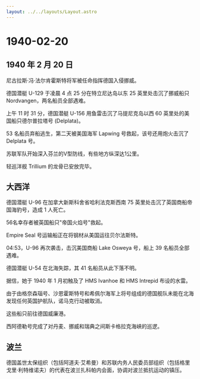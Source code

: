 ```yaml
---
layout: ../../layouts/Layout.astro
---
```


# 1940-02-20

## 1940 年 2 月 20 日

尼古拉斯·冯·法尔肯霍斯特将军被任命指挥德国入侵挪威。

德国潜艇 U-129 于凌晨 4 点 25 分在特立尼达岛以东 25 英里处击沉了挪威船只
Nordvangen，两名船员全部遇难。

上午 11 时 31 分，德国潜艇 U-156 用鱼雷击沉了马提尼克岛以西 60
英里处的美国船只德尔普拉塔号 (Delplata)。

53 名船员弃船逃生，第二天被美国海军 Lapwing 号救起，该号还用炮火击沉了
Delplata 号。

苏联军队开始深入芬兰的V型防线，有些地方纵深达1公里。

轻巡洋舰 Trillium 的龙骨已安放完毕。

## 大西洋

德国潜艇 U-96 在加拿大新斯科舍省哈利法克斯西南 75
英里处击沉了英国商船帝国海豹号，造成 1 人死亡。

56名幸存者被英国船只"帝国火焰号"救起。

Empire Seal 号运输船正在将钢材从美国运往贝尔法斯特。

04:53，U-96 再次袭击，击沉美国商船 Lake Osweya 号，船上 39
名船员全部遇难。

德国潜艇 U-54 在北海失踪，其 41 名船员从此下落不明。

据信，她于 1940 年 1 月初触及了 HMS Ivanhoe 和 HMS Intrepid 布设的水雷。

由于由格奈森瑙号、沙恩霍斯特号和希佩尔海军上将号组成的德国舰队未能在北海发现任何英国护航队，诺马克行动被取消。

这些船只前往德国威廉港。

西阿德勒号完成了对丹麦、挪威和瑞典之间斯卡格拉克海峡的巡逻。

## 波兰

德国盖世太保组织（包括阿道夫·艾希曼）和苏联内务人民委员部组织（包括格里戈里·利特维诺夫）的代表在波兰扎科帕内会面，协调对波兰抵抗运动的镇压。